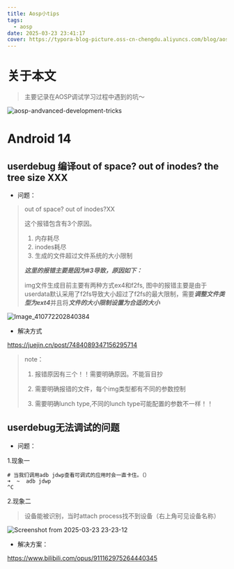 ```yaml
---
title: Aosp小tips
tags:
  - aosp
date: 2025-03-23 23:41:17
cover: https://typora-blog-picture.oss-cn-chengdu.aliyuncs.com/blog/aosp-andvanced-development-tricks.png
---
```



# 关于本文



> 主要记录在AOSP调试学习过程中遇到的坑～

![aosp-andvanced-development-tricks](https://typora-blog-picture.oss-cn-chengdu.aliyuncs.com/blog/aosp-andvanced-development-tricks.png)



# Android 14



## userdebug 编译out of space? out of inodes? the tree size XXX 



- 问题：

> out of space? out of inodes?XX
>
> 这个报错包含有3个原因。
>
> 1. 内存耗尽
> 2. inodes耗尽
> 3. 生成的文件超过文件系统的大小限制
>
> 
>
> ***这里的报错主要是因为#3导致，原因如下：***
>
> img文件生成目前主要有两种方式ex4和f2fs, 图中的报错主要是由于userdata默认采用了f2fs导致大小超过了f2fs的最大限制，需要***调整文件类型为ext4***并且将***文件的大小限制设置为合适的大小***

![Image_410772202840384](https://typora-blog-picture.oss-cn-chengdu.aliyuncs.com/blog/Image_410772202840384.jpg)

- 解决方式

https://juejin.cn/post/7484089347156295714



> note：
>
> 1. 报错原因有三个！！需要明确原因。不能盲目抄
> 2. 需要明确报错的文件，每个img类型都有不同的参数控制
>
> 3. 需要明确lunch type,不同的lunch type可能配置的参数不一样！！



## userdebug无法调试的问题





- 问题：

1.现象一

``` shell
# 当我们调用adb jdwp查看可调式的应用时会一直卡住。（）
➜  ~  adb jdwp
^C
```

2.现象二

> 设备能被识别，当时attach process找不到设备（右上角可见设备名称）

<img src="https://typora-blog-picture.oss-cn-chengdu.aliyuncs.com/blog/Screenshot from 2025-03-23 23-23-12.png" alt="Screenshot from 2025-03-23 23-23-12" />



- 解决方案：

https://www.bilibili.com/opus/911162975264440345

